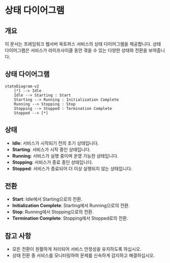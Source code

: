 # 상태 다이어그램

## 개요
이 문서는 프레임워크 웹서버 옥토퍼스 서비스의 상태 다이어그램을 제공합니다. 상태 다이어그램은 서비스가 라이프사이클 동안 겪을 수 있는 다양한 상태와 전환을 보여줍니다.

## 상태 다이어그램
```mermaid
stateDiagram-v2
    [*] --> Idle
    Idle --> Starting : Start
    Starting --> Running : Initialization Complete
    Running --> Stopping : Stop
    Stopping --> Stopped : Termination Complete
    Stopped --> [*]
```

## 상태
- **Idle**: 서비스가 시작되기 전의 초기 상태입니다.
- **Starting**: 서비스가 시작 중인 상태입니다.
- **Running**: 서비스가 실행 중이며 운영 가능한 상태입니다.
- **Stopping**: 서비스가 종료 중인 상태입니다.
- **Stopped**: 서비스가 종료되어 더 이상 실행되지 않는 상태입니다.

## 전환
- **Start**: Idle에서 Starting으로의 전환.
- **Initialization Complete**: Starting에서 Running으로의 전환.
- **Stop**: Running에서 Stopping으로의 전환.
- **Termination Complete**: Stopping에서 Stopped로의 전환.

## 참고 사항
- 모든 전환이 원활하게 처리되어 서비스 안정성을 유지하도록 하십시오.
- 상태 전환 중 서비스를 모니터링하여 문제를 신속하게 감지하고 해결하십시오.
